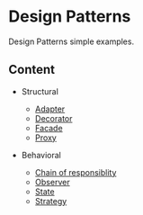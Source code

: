 
# Design Patterns

Design Patterns simple examples.

## Content

- Structural
    - [Adapter](/adapter/)
    - [Decorator](/decorator/)
    - [Facade](/facade/)
    - [Proxy](/proxy/)

- Behavioral
    - [Chain of responsiblity](/chain-of-responsiblity)
    - [Observer](/observer/)
    - [State](/state/)
    - [Strategy](/strategy/)